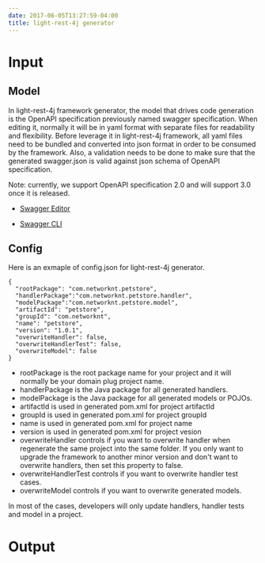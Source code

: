 ```yaml
---
date: 2017-06-05T13:27:59-04:00
title: light-rest-4j generator
---
```


# Input

## Model

In light-rest-4j framework generator, the model that drives code generation is the OpenAPI 
specification previously named swagger specification. When editing it, normally it will
be in yaml format with separate files for readability and flexibility. Before leverage it
in light-rest-4j framework, all yaml files need to be bundled and converted into json format
in order to be consumed by the framework. Also, a validation needs to be done to make sure
that the generated swagger.json is valid against json schema of OpenAPI specification. 
 
Note: currently, we support OpenAPI specification 2.0 and will support 3.0 once it is released.


- [Swagger Editor](https://networknt.github.io/light-4j/tools/swagger-editor/)

- [Swagger CLI](https://networknt.github.io/light-4j/tools/swagger-cli/)


## Config

Here is an exmaple of config.json for light-rest-4j generator.

```
{
  "rootPackage": "com.networknt.petstore",
  "handlerPackage":"com.networknt.petstore.handler",
  "modelPackage":"com.networknt.petstore.model",
  "artifactId": "petstore",
  "groupId": "com.networknt",
  "name": "petstore",
  "version": "1.0.1",
  "overwriteHandler": false,
  "overwriteHandlerTest": false,
  "overwriteModel": false
}
```

- rootPackage is the root package name for your project and it will normally be your domain plug project name.
- handlerPackage is the Java package for all generated handlers. 
- modelPackage is the Java package for all generated models or POJOs.
- artifactId is used in generated pom.xml for project artifactId
- groupId is used in generated pom.xml for project groupId
- name is used in generated pom.xml for project name
- version is used in generated pom.xml for project vesion
- overwriteHandler controls if you want to overwrite handler when regenerate the same project into the same folder. If you only want to upgrade the framework to another minor version and don't want to overwrite handlers, then set this property to false. 
- overwriteHandlerTest controls if you want to overwrite handler test cases.
- overwriteModel controls if you want to overwrite generated models.

In most of the cases, developers will only update handlers, handler tests and model in a project. 


# Output

